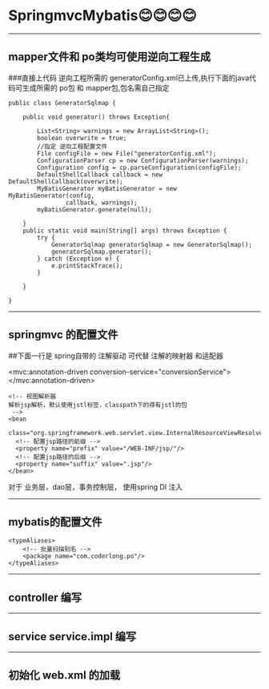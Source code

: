 # SpringmvcMybatis:blush::blush::blush::blush:
***
## mapper文件和 po类均可使用逆向工程生成 
###直接上代码 逆向工程所需的 generatorConfig.xml已上传,执行下面的java代码可生成所需的 po包 和 mapper包,包名需自己指定  

	public class GeneratorSqlmap {

		public void generator() throws Exception{

			List<String> warnings = new ArrayList<String>();
			boolean overwrite = true;
			//指定 逆向工程配置文件
			File configFile = new File("generatorConfig.xml"); 
			ConfigurationParser cp = new ConfigurationParser(warnings);
			Configuration config = cp.parseConfiguration(configFile);
			DefaultShellCallback callback = new DefaultShellCallback(overwrite);
			MyBatisGenerator myBatisGenerator = new MyBatisGenerator(config,
					callback, warnings);
			myBatisGenerator.generate(null);

		} 
		public static void main(String[] args) throws Exception {
			try {
				GeneratorSqlmap generatorSqlmap = new GeneratorSqlmap();
				generatorSqlmap.generator();
			} catch (Exception e) {
				e.printStackTrace();
			}

		}

	}
---
## springmvc 的配置文件
##下面一行是 spring自带的 注解驱动 可代替 注解的映射器 和适配器 

  <mvc:annotation-driven conversion-service="conversionService"></mvc:annotation-driven>


    <!-- 视图解析器
    解析jsp解析，默认使用jstl标签，classpath下的得有jstl的包
     -->
    <bean
      class="org.springframework.web.servlet.view.InternalResourceViewResolver">
      <!-- 配置jsp路径的前缀 -->
      <property name="prefix" value="/WEB-INF/jsp/"/>
      <!-- 配置jsp路径的后缀 -->
      <property name="suffix" value=".jsp"/>
    </bean>
    
对于 业务层，dao层，事务控制层， 使用spring DI 注入 

---
## mybatis的配置文件  
	<typeAliases>
		<!-- 批量扫描别名 -->
		<package name="com.coderlong.po"/>
	</typeAliases>
---
## controller 编写 
	

---
## service service.impl 编写 
---
## 初始化 web.xml 的加载


